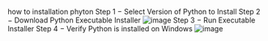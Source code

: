 how to installation phyton
Step 1 − Select Version of Python to Install
Step 2 − Download Python Executable Installer
![image](https://github.com/ArsyRsy/Pertemuan1-Basis-Data/assets/148308853/8123b877-ef32-48d5-86af-9a5a8ce4d221)
Step 3 − Run Executable Installer
Step 4 − Verify Python is installed on Windows
![image](https://github.com/ArsyRsy/Pertemuan1-Basis-Data/assets/148308853/a2e3be98-ab67-4791-9c0c-bac2320135c6)
